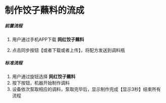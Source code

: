 # 制作饺子蘸料的流成  

##### 前置流程

1. 用户通过手机APP下载 **网红饺子蘸料**

2. 点击同步按钮【或者下载或者上传】，将配方发送到调料瓶

##### 标准流程
1. 用户通过旋钮选择 **网红饺子蘸料**
2. 按下按钮，机器开始制作调料
3. 设备依次泵取相应的调料，泵取完毕后，显示制作完成【显示3秒】结束所有流程

